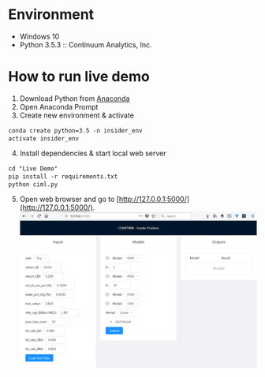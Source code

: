 # Environment
- Windows 10
- Python 3.5.3 :: Continuum Analytics, Inc.


# How to run live demo
1. Download Python from [Anaconda](https://anaconda.org/)
2. Open Anaconda Prompt
3. Create new environment & activate
```commandline
conda create python=3.5 -n insider_env
activate insider_env

```
4. Install dependencies & start local web server
```commandline
cd "Live Demo"
pip install -r requirements.txt
python ciml.py
```
5. Open web browser and go to [http://127.0.0.1:5000/](http://127.0.0.1:5000/).
![Screenshot][screenshot]

[screenshot]: https://github.com/gafung/CIML/blob/master/README.png